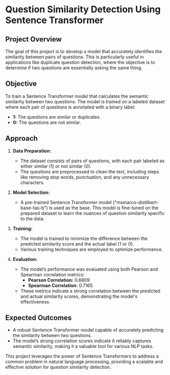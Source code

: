 # Question Similarity Detection Using Sentence Transformer

## Project Overview

The goal of this project is to develop a model that accurately identifies the similarity between pairs of questions. This is particularly useful in applications like duplicate question detection, where the objective is to determine if two questions are essentially asking the same thing.

## Objective

To train a Sentence Transformer model that calculates the semantic similarity between two questions. The model is trained on a labeled dataset where each pair of questions is annotated with a binary label:

- **1:** The questions are similar or duplicates.
- **0:** The questions are not similar.

## Approach

1. **Data Preparation:**
   - The dataset consists of pairs of questions, with each pair labeled as either similar (1) or not similar (0).
   - The questions are preprocessed to clean the text, including steps like removing stop words, punctuation, and any unnecessary characters.
2. **Model Selection:**

   - A pre-trained Sentence Transformer model ("msmarco-distilbert-base-tas-b") is used as the base. This model is fine-tuned on the prepared dataset to learn the nuances of question similarity specific to the data.

3. **Training:**

   - The model is trained to minimize the difference between the predicted similarity score and the actual label (1 or 0).
   - Various training techniques are employed to optimize performance.

4. **Evaluation:**

   - The model’s performance was evaluated using both Pearson and Spearman correlation metrics:
     - **Pearson Correlation:** 0.6809
     - **Spearman Correlation:** 0.7165
   - These metrics indicate a strong correlation between the predicted and actual similarity scores, demonstrating the model's effectiveness.

## Expected Outcomes

- A robust Sentence Transformer model capable of accurately predicting the similarity between two questions.
- The model’s strong correlation scores indicate it reliably captures semantic similarity, making it a valuable tool for various NLP tasks.

This project leverages the power of Sentence Transformers to address a common problem in natural language processing, providing a scalable and effective solution for question similarity detection.
